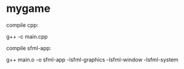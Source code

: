 # mygame
compile cpp:

g++ -c main.cpp

compile sfml-app:

g++ main.o -o sfml-app -lsfml-graphics -lsfml-window -lsfml-system

